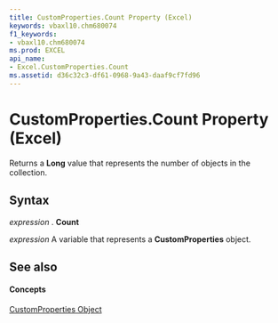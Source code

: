 ```yaml
---
title: CustomProperties.Count Property (Excel)
keywords: vbaxl10.chm680074
f1_keywords:
- vbaxl10.chm680074
ms.prod: EXCEL
api_name:
- Excel.CustomProperties.Count
ms.assetid: d36c32c3-df61-0968-9a43-daaf9cf7fd96
---
```



# CustomProperties.Count Property (Excel)

Returns a  **Long** value that represents the number of objects in the collection.


## Syntax

 _expression_ . **Count**

 _expression_ A variable that represents a **CustomProperties** object.


## See also


#### Concepts


[CustomProperties Object](customproperties-object-excel.md)

